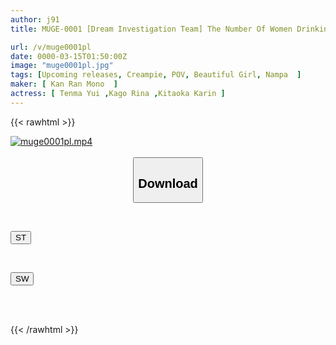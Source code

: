 ```yaml
---
author: j91
title: MUGE-0001 [Dream Investigation Team] The Number Of Women Drinking Alone In The Park During The Day Has Increased Dramatically! For Some Reason, Their Facial Deviation Score Is A Rank [Verification] We Asked Them About Their Stories! It Turns Out That They're All Big Drinkers And SEX Lovers!

url: /v/muge0001pl
date: 0000-03-15T01:50:00Z
image: "muge0001pl.jpg"
tags: [Upcoming releases, Creampie, POV, Beautiful Girl, Nampa	]
maker: [ Kan Ran Mono  ]
actress: [ Tenma Yui ,Kago Rina ,Kitaoka Karin ]
---
```



{{< rawhtml >}}

<div class="video" data-videoid="pending_link_2.html">
    <a href="javascript:;">
        <img src="/v/muge0001pl/muge0001pl.jpg" width="WIDTH" height="HEIGHT" alt="muge0001pl.mp4" loading="lazy">
    </a>
</div>

<script type="text/javascript" src="https://j91.asia/asset/on-demand-pend.js"></script>

<br>
  <link rel="stylesheet" href="https://j91.asia/asset/bs5.css">
  
  <center>
  <button class="btn btn-primary" type="button" data-bs-toggle="collapse" data-bs-target=".multi-collapse" aria-expanded="false" aria-controls="multiCollapseExample1 multiCollapseExample2"><h2>Download</h2></button></center>
</p>
<div class="row">
  <div class="col">
    <div class="collapse multi-collapse" id="multiCollapseExample1">
      <div class="card card-body">
	      	      <br>
<div class="buttons">  
<p><a href="https://j91.asia/pending_link_2.html" target="_blank"><button class="btn-hover color-3"><i class="fa fa-download"></i> ST</button></a></p></div>
    </div>
  </div>
</div>
  <div class="col">
    <div class="collapse multi-collapse" id="multiCollapseExample2">
      <div class="card card-body">
	      <br>
<div class="buttons">
<p><a href="https://j91.asia/pending_link_2.html" target="_blank"><button class="btn-hover color-2"><i class="fa fa-download"></i> SW</button></a></p></div>
<br><br>
      </div>
    </div>
  </div>
</div>

{{< /rawhtml >}}
